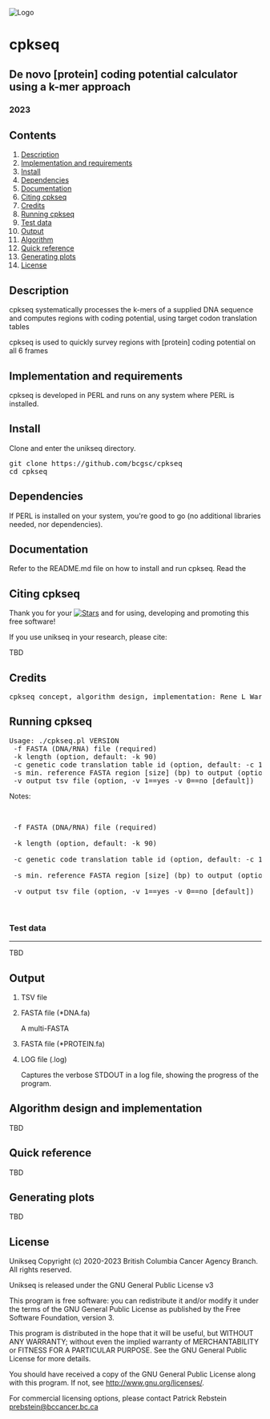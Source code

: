 ![Logo](https://github.com/bcgsc/cpkseq/blob/main/cpkseq-logo.png)

# cpkseq
## De novo [protein] coding potential calculator using a k-mer approach
### 2023


## Contents

1. [Description](#description)
2. [Implementation and requirements](#implementation)
3. [Install](#install)
4. [Dependencies](#dep)
5. [Documentation](#docs)
6. [Citing cpkseq](#cite)
7. [Credits](#credits)
8. [Running cpkseq](#run)
9. [Test data](#data)
10. [Output](#output)
11. [Algorithm](#algorithm)
12. [Quick reference](#quickref)
13. [Generating plots](#bplot)
14. [License](#license)


## Description <a name=description></a>

cpkseq systematically processes the k-mers of a supplied DNA sequence and computes regions with coding potential, using target codon translation tables

cpkseq is used to quickly survey regions with [protein] coding potential on all 6 frames


## Implementation and requirements <a name=implementation></a>

cpkseq is developed in PERL and runs on any system where PERL is installed.


## Install <a name=install></a>

Clone and enter the unikseq directory.
<pre>
git clone https://github.com/bcgsc/cpkseq
cd cpkseq
</pre>



## Dependencies <a name=dep></a>

If PERL is installed on your system, you're good to go (no additional libraries needed, nor dependencies).


## Documentation <a name=docs></a>

Refer to the README.md file on how to install and run cpkseq. Read the 


## Citing cpkseq <a name=cite></a>

Thank you for your [![Stars](https://img.shields.io/github/stars/bcgsc/cpkseq.svg)](https://github.com/bcgsc/cpkseq/stargazers) and for using, developing and promoting this free software!

If you use unikseq in your research, please cite: 

TBD

## Credits <a name=credits></a>
<pre>
cpkseq concept, algorithm design, implementation: Rene L Warren
</pre>


## Running cpkseq <a name=run></a>

<pre>
Usage: ./cpkseq.pl VERSION
 -f FASTA (DNA/RNA) file (required)
 -k length (option, default: -k 90)
 -c genetic code translation table id (option, default: -c 1 [standard])
 -s min. reference FASTA region [size] (bp) to output (option, default: -s 270 bp)
 -v output tsv file (option, -v 1==yes -v 0==no [default])
</pre>

Notes:
<pre>


 -f FASTA (DNA/RNA) file (required)

 -k length (option, default: -k 90)

 -c genetic code translation table id (option, default: -c 1 [standard])

 -s min. reference FASTA region [size] (bp) to output (option, default: -s 270 bp)

 -v output tsv file (option, -v 1==yes -v 0==no [default])


</pre>

### Test data <a name=data></a>
---------

TBD

## Output  <a name=output></a>

1) TSV file 


2) FASTA file (*DNA.fa)

   A multi-FASTA 

3) FASTA file (*PROTEIN.fa)


4) LOG file (.log)

   Captures the verbose STDOUT in a log file, showing the progress of the program.    


## Algorithm design and implementation <a name=algorithm></a>

TBD
 
## Quick reference <a name=quickref></a>

TBD

## Generating plots <a name=bplot></a>

TBD

## License <a name=license></a>

Unikseq Copyright (c) 2020-2023 British Columbia Cancer Agency Branch.  All rights reserved.

Unikseq is released under the GNU General Public License v3

This program is free software: you can redistribute it and/or modify
it under the terms of the GNU General Public License as published by
the Free Software Foundation, version 3.

This program is distributed in the hope that it will be useful,
but WITHOUT ANY WARRANTY; without even the implied warranty of
MERCHANTABILITY or FITNESS FOR A PARTICULAR PURPOSE. See the
GNU General Public License for more details.

You should have received a copy of the GNU General Public License
along with this program. If not, see <http://www.gnu.org/licenses/>.

For commercial licensing options, please contact
Patrick Rebstein <prebstein@bccancer.bc.ca>
